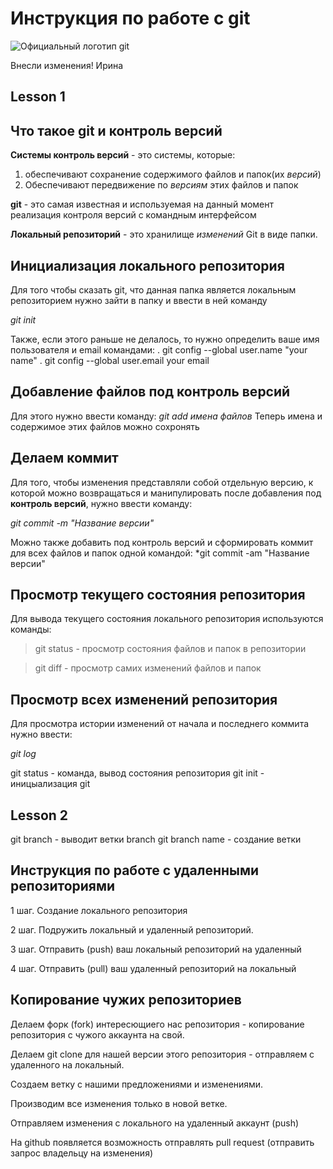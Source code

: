 # Инструкция по работе с git
![Официальный логотип git](logo.png)


Внесли изменения! Ирина

## Lesson 1

## Что такое git и контроль версий
**Системы контроль версий** - это системы, которые: 
1. обеспечивают сохранение содержимого файлов и папок(их *версий*)
2. Обеспечивают передвижение по *версиям* этих файлов и папок

**git** - это самая известная и используемая на данный момент реализация контроля версий с командным интерфейсом

**Локальный репозиторий** - это хранилище *изменений* Git в виде папки.

## Инициализация локального репозитория

Для того чтобы сказать git, что данная папка является локальным репозиторием нужно зайти в папку и ввести в ней команду

*git init*

Также, если этого раньше не делалось, то нужно определить ваше имя пользователя и email командами:
. git config --global user.name "your name"
. git config --global user.email your email 

## Добавление файлов под контроль версий

Для этого нужно ввести команду:
*git add имена файлов*
Теперь имена и содержимое этих файлов можно сохронять

## Делаем коммит

Для того, чтобы изменения представляли собой отдельную версию, к которой можно возвращаться и манипулировать после добавления под **контроль версий**, нужно ввести команду:

*git commit -m "Название версии"*

Можно также добавить под контроль версий и сформировать коммит для всех  файлов и папок одной командой:
*git commit -am "Название версии"

## Просмотр текущего состояния репозитория
Для вывода текущего состояния локального репозитория используются команды:

>git status - просмотр состояния файлов и папок в репозитории

> git diff - просмотр самих изменений файлов и папок

## Просмотр всех изменений репозитория

Для просмотра истории изменений от начала и последнего коммита нужно ввести:

*git log*

git status - команда, вывод состояния репозитория
git init - иницыализация git
## Lesson 2
git branch - выводит ветки
branch
git branch name - создание ветки

## Инструкция по работе с удаленными репозиториями
1 шаг. Создание локального репозитория

2 шаг. Подружить локальный и удаленный репозиторий.

3 шаг. Отправить (push) ваш локальный репозиторий на удаленный

4 шаг. Отправить (pull) ваш удаленный репозиторий на локальный

## Копирование чужих репозиториев

Делаем форк (fork) интересющиего нас репозитория - копирование репозитория с чужого аккаунта на свой.

Делаем git clone для нашей версии этого репозитория - отправляем с удаленного на локальный.

Создаем ветку с нашими предложениями и изменениями.

Производим все изменения только в новой ветке.

Отправляем изменения с локального на удаленный аккаунт (push)

На github появляется возможность отправлять pull request (отправить запрос владельцу на изменения)


